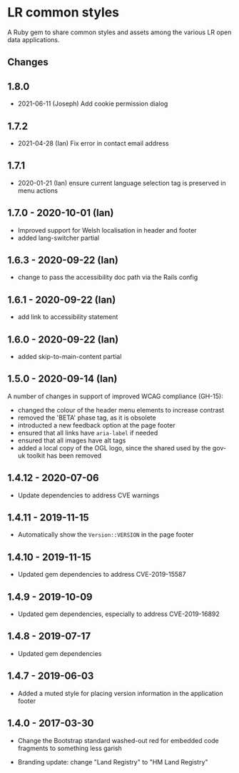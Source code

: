# LR common styles

A Ruby gem to share common styles and assets among the various LR
open data applications.

## Changes

## 1.8.0

- 2021-06-11 (Joseph) Add cookie permission dialog

## 1.7.2

- 2021-04-28 (Ian) Fix error in contact email address

## 1.7.1

- 2020-01-21 (Ian) ensure current language selection tag is preserved
  in menu actions

## 1.7.0 - 2020-10-01 (Ian)

- Improved support for Welsh localisation in header and footer
- added lang-switcher partial

## 1.6.3 - 2020-09-22 (Ian)

- change to pass the accessibility doc path via the Rails config

## 1.6.1 - 2020-09-22 (Ian)

- add link to accessibility statement

## 1.6.0 - 2020-09-22 (Ian)

- added skip-to-main-content partial

## 1.5.0 - 2020-09-14 (Ian)

A number of changes in support of improved WCAG compliance (GH-15):

- changed the colour of the header menu elements to increase contrast
- removed the 'BETA' phase tag, as it is obsolete
- introducted a new feedback option at the page footer
- ensured that all links have `aria-label` if needed
- ensured that all images have alt tags
- added a local copy of the OGL logo, since the shared used by the
  gov-uk toolkit has been removed

## 1.4.12 - 2020-07-06

- Update dependencies to address CVE warnings

## 1.4.11 - 2019-11-15

- Automatically show the `Version::VERSION` in the page footer

## 1.4.10 - 2019-11-15

- Updated gem dependencies to address CVE-2019-15587

## 1.4.9 - 2019-10-09

- Updated gem dependencies, especially to address CVE-2019-16892

## 1.4.8 - 2019-07-17

- Updated gem dependencies

## 1.4.7 - 2019-06-03

- Added a muted style for placing version information in the application footer

## 1.4.0 - 2017-03-30

- Change the Bootstrap standard washed-out red for embedded code fragments
to something less garish

- Branding update: change "Land Registry" to "HM Land Registry"
